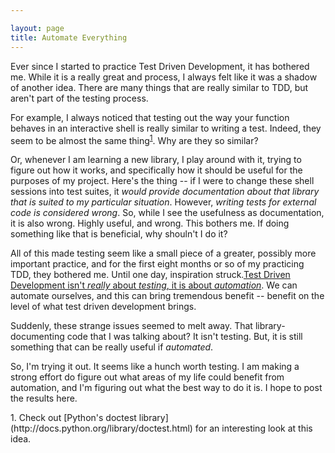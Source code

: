 ```yaml
---

layout: page
title: Automate Everything
---
```


Ever since I started to practice Test Driven Development, it has bothered me. While
it is a really great and 
process, I always felt like it was a shadow of another idea. There are
many things that are really similar to TDD, but aren't part of the
testing process. 

For example, I always noticed that testing out the way your function
behaves in an interactive shell is really similar to writing a
test. Indeed, they seem to be almost the same 
thing<sup><a href="#python-for-example">1</a></sup>. Why are they so
similar? 

Or, whenever I am learning a new library, I play around with
it, trying to figure out how it works, and specifically how it should
be useful for the purposes of my project. Here's the thing -- if I
were to change these shell sessions into test suites, it 
*would provide documentation about that library that is suited to my particular
situation*. 
However, *writing tests for external code is considered wrong*. So,
while I see the usefulness as documentation, it is also wrong. Highly
useful, and wrong. This bothers
me. If doing something like that is beneficial, why shouln't I do
it? 

All of this made testing seem like a small piece of a greater,
possibly more important practice, and for the first eight months or so
of my practicing TDD, they bothered me. Until one day, inspiration
struck.[Test Driven Development isn't *really* about *testing*, it is about
*automation*](/content/automatic-test-driven-development.html).
We can automate ourselves, and this
can bring tremendous benefit -- benefit on the level of what test
driven development brings.

Suddenly, these strange issues seemed to melt away. That
library-documenting code that I was talking about? It isn't
testing. But, it is still something that can be really useful if
*automated*.

So, I'm trying it out. It seems like a hunch worth testing. I am
making a strong effort do figure out what 
areas of my life could benefit from automation, and I'm figuring out
what the best way to do it is. I hope to post the results here.

<span class="footnotes">
1. <a id="python-for-example"></a> Check out 
[Python's doctest library](http://docs.python.org/library/doctest.html)
for an interesting look at this idea.
</span>
